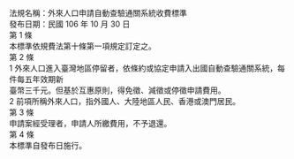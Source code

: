 法規名稱：外來人口申請自動查驗通關系統收費標準  
發布日期：民國 106 年 10 月 30 日  
第 1 條  
本標準依規費法第十條第一項規定訂定之。  
第 2 條  
1 外來人口進入臺灣地區停留者，依條約或協定申請入出國自動查驗通關系統，每件每五年效期新  
臺幣三千元。但基於互惠原則，得免徵、減徵或停徵申請費用。  
2 前項所稱外來人口，指外國人、大陸地區人民、香港或澳門居民。  
第 3 條  
申請案經受理者，申請人所繳費用，不予退還。  
第 4 條  
本標準自發布日施行。  


